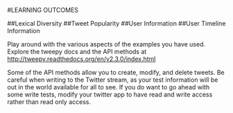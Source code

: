 #LEARNING OUTCOMES

##Lexical Diversity
##Tweet Popularity
##User Information
##User Timeline Information

Play around with the various aspects of the examples you have used. Explore the tweepy docs and the API methods at  http://tweepy.readthedocs.org/en/v2.3.0/index.html

Some of the API methods allow you to create, modify, and delete tweets.  Be careful when writing to the Twitter stream, as your test information will be out in the world available for all to see. If you do want to go ahead with some write tests, modify your twitter app to have read and write access rather than read only access.
